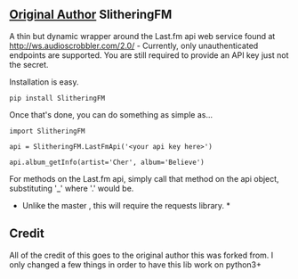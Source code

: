 [Original Author](https://github.com/rockstar/lastfmapi)
SlitheringFM
---------

A thin but dynamic wrapper around the Last.fm api web service found at
http://ws.audioscrobbler.com/2.0/ - Currently, only unauthenticated endpoints
are supported. You are still required to provide an API key just not the
secret.

Installation is easy.

    pip install SlitheringFM

Once that's done, you can do something as simple as...

    import SlitheringFM
    
    api = SlitheringFM.LastFmApi('<your api key here>')
    
    api.album_getInfo(artist='Cher', album='Believe')

For methods on the Last.fm api, simply call that method on the api object,
substituting '_' where '.' would be.

* Unlike the master , this will require the requests library. *


Credit
---------

All of the credit of this goes to the original author this
was forked from. I only changed a few things in order to have
this lib work on python3+


